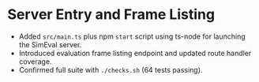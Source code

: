 # Server Entry and Frame Listing

- Added `src/main.ts` plus npm `start` script using ts-node for launching the SimEval server.
- Introduced evaluation frame listing endpoint and updated route handler coverage.
- Confirmed full suite with `./checks.sh` (64 tests passing).
